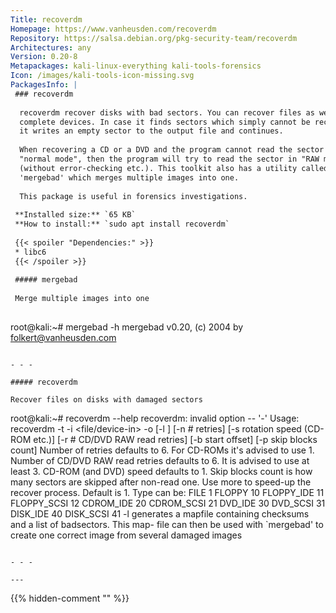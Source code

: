 ```yaml
---
Title: recoverdm
Homepage: https://www.vanheusden.com/recoverdm
Repository: https://salsa.debian.org/pkg-security-team/recoverdm
Architectures: any
Version: 0.20-8
Metapackages: kali-linux-everything kali-tools-forensics 
Icon: /images/kali-tools-icon-missing.svg
PackagesInfo: |
 ### recoverdm
 
  recoverdm recover disks with bad sectors. You can recover files as well
  complete devices. In case it finds sectors which simply cannot be recovered,
  it writes an empty sector to the output file and continues.
   
  When recovering a CD or a DVD and the program cannot read the sector in
  "normal mode", then the program will try to read the sector in "RAW mode"
  (without error-checking etc.). This toolkit also has a utility called
  'mergebad' which merges multiple images into one.
   
  This package is useful in forensics investigations.
 
 **Installed size:** `65 KB`  
 **How to install:** `sudo apt install recoverdm`  
 
 {{< spoiler "Dependencies:" >}}
 * libc6 
 {{< /spoiler >}}
 
 ##### mergebad
 
 Merge multiple images into one
 
 ```
 root@kali:~# mergebad -h
 mergebad v0.20, (c) 2004 by folkert@vanheusden.com
 
 ```
 
 - - -
 
 ##### recoverdm
 
 Recover files on disks with damaged sectors
 
 ```
 root@kali:~# recoverdm --help
 recoverdm: invalid option -- '-'
 Usage: recoverdm -t <type> -i <file/device-in> -o <fileout> [-l <sectorsfile>] [-n # retries]
                  [-s rotation speed (CD-ROM etc.)] [-r # CD/DVD RAW read retries]
                  [-b start offset] [-p skip blocks count]
 Number of retries defaults to 6. For CD-ROMs it's advised to use 1.
 Number of CD/DVD RAW read retries defaults to 6. It is advised to use at least 3.
 CD-ROM (and DVD) speed defaults to 1.
 Skip blocks count is how many sectors are skipped after non-read one. Use
 more to speed-up the recover process. Default is 1.
 Type can be:
 	FILE		1
 	FLOPPY		10
 	FLOPPY_IDE	11
 	FLOPPY_SCSI	12
 	CDROM_IDE	20
 	CDROM_SCSI	21
 	DVD_IDE		30
 	DVD_SCSI	31
 	DISK_IDE	40
 	DISK_SCSI	41
 -l generates a mapfile containing checksums and a list of badsectors. This map-
    file can then be used with `mergebad' to create one correct image from
    several damaged images
 ```
 
 - - -
 
---
```

{{% hidden-comment "<!--Do not edit anything above this line-->" %}}

